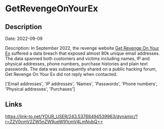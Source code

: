 # GetRevengeOnYourEx

## Description

Date: 2022-09-09

Description:
In September 2022, the revenge website <a href="https://getrevengeonyourex.com/" target="_blank" rel="noopener">Get Revenge On Your Ex</a> suffered a data breach that exposed almost 80k unique email addresses. The data spanned both customers and victims including names, IP and physical addresses, phone numbers, purchase histories and plain text passwords. The data was subsequently shared on a public hacking forum, Get Revenge On Your Ex did not reply when contacted.


['Email addresses', 'IP addresses', 'Names', 'Passwords', 'Phone numbers', 'Physical addresses', 'Purchases']

## Links

https://link-to.net/YOUR_USER/243.53768494539963/dynamic/?r=Z2V0cmV2ZW5nZW9ueW91cmV4LmNvbQ==